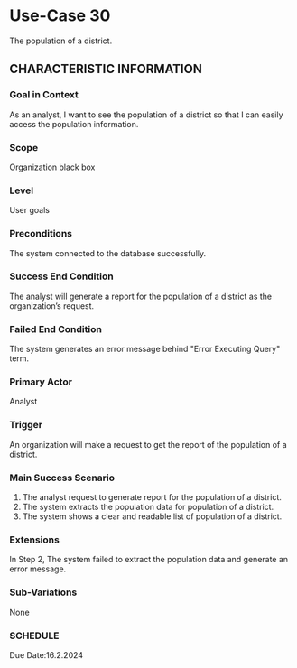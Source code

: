 # Use-Case 30
The population of a district.
## CHARACTERISTIC INFORMATION
### Goal in Context
As an analyst, I want to see the population of a district so that I can easily access the population information.
### Scope
Organization black box
### Level
User goals
### Preconditions
The system connected to the database successfully.
### Success End Condition
The analyst will generate a report for the population of a district as the organization’s request.
### Failed End Condition
The system generates an error message behind "Error Executing Query" term.
### Primary Actor
Analyst
### Trigger
An organization will make a request to get the report of the population of a district. 
### Main Success Scenario
1.  The analyst request to generate report for the population of a district.
2.  The system extracts the population data for population of a district.
3.  The system shows a clear and readable list of population of a district. 
### Extensions
In Step 2, The system failed to extract the population data and generate an error message.
### Sub-Variations
None
### SCHEDULE
Due Date:16.2.2024
 
